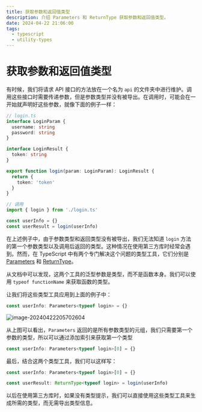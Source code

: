 ```yaml
---
title: 获取参数和返回值类型
description: 介绍 Parameters 和 ReturnType 获取参数和返回值类型。
date: 2024-04-22 21:06:00
tags:
  - typescript
  - utility-types
---
```


# 获取参数和返回值类型

有时候，我们将请求 API 接口的方法放在一个名为 `api` 的文件夹中进行维护。调用这些接口时需要传递参数，但是参数类型并没有被导出。在调用时，可能会在一开始就声明好这些参数，就像下面的例子一样：

```typescript
// login.ts
interface LoginParam {
  username: string
  password: string
}

interface LoginResult {
  token: string
}

export function login(param: LoginParam): LoginResult {
  return {
    token: 'token'
  }
}
```

```typescript
// 调用
import { login } from './login.ts'

const userInfo = {}
const userResult = login(userInfo)
```

在上述例子中，由于参数类型和返回类型没有被导出，我们无法知道 `login` 方法的第一个参数类型以及调用后返回的类型。这种情况在使用第三方库时经常会遇到。然而，在 TypeScript 中有两个专门解决这个问题的类型工具，它们分别是 [Parameters](https://www.typescriptlang.org/docs/handbook/utility-types.html#parameterstype) 和 [ReturnType](https://www.typescriptlang.org/docs/handbook/utility-types.html#returntypetype)。

从文档中可以发现，这两个工具的泛型参数是类型，而不是函数本身。我们可以使用 `typeof functionName` 来获取函数的类型。

让我们将这些类型工具应用到上面的例子中：

```typescript
const userInfo: Parameters<typeof login> = {}
```

![image-20240422205702604](https://media.sunpm.me/uPic/2024-04-22/20:57:02-LM38nZ_image-20240422205702604.png)

从上图可以看出，`Parameters` 返回的是所有参数类型的元组，我们只需要第一个参数的类型，所以可以通过添加索引来获取第一个类型

```typescript
const userInfo: Parameters<typeof login>[0] = {}
```

最后，结合这两个类型工具，我们可以这样写：

```typescript
const userInfo: Parameters<typeof login>[0] = {}

const userResult: ReturnType<typeof login> = login(userInfo)
```

以后在使用第三方库时，如果没有类型提示，我们可以直接使用这些类型工具来生成所需的类型，而无需导出类型信息。
